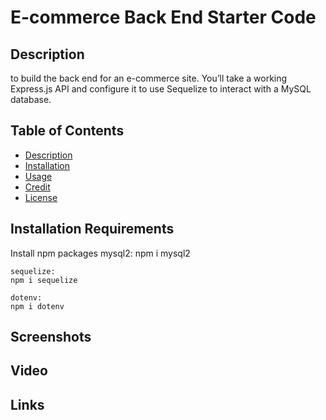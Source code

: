 # E-commerce Back End Starter Code 


## Description
to build the back end for an e-commerce site. You’ll take a working Express.js API and configure it to use Sequelize to interact with a MySQL database.

## Table of Contents
- [Description](#description)
- [Installation](#installation)
- [Usage](#usage)
- [Credit](#credit)
- [License](#license)

## Installation Requirements
Install npm packages 
    mysql2:
    npm i mysql2
    
    sequelize:
    npm i sequelize 
    
    dotenv:
    npm i dotenv

## Screenshots

## Video 

## Links